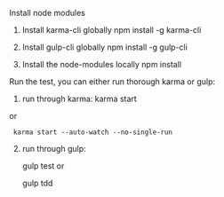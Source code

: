Install node modules

1. Install karma-cli globally
   npm install -g karma-cli

2. Install gulp-cli globally
   npm install -g gulp-cli
   
3. Install the node-modules locally
   npm install
   
Run the test, you can either run thorough karma or gulp:

1. run through karma:
     karma start 
	 
  or 
	 
	 karma start --auto-watch --no-single-run
	
2. run through gulp:
    
	 gulp test
  or
     
	 gulp tdd 
